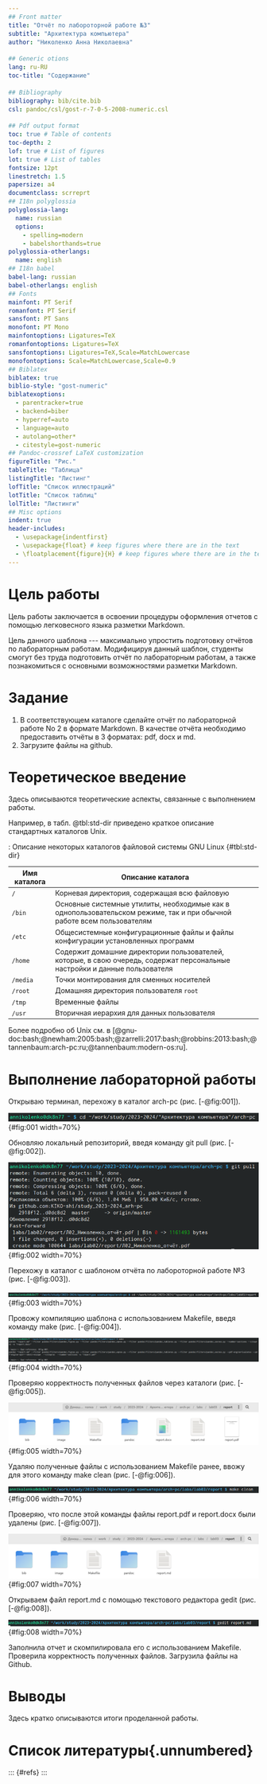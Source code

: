 ```yaml
---
## Front matter
title: "Отчёт по лабороторной работе №3"
subtitle: "Архитектура компьютера"
author: "Николенко Анна Николаевна"

## Generic otions
lang: ru-RU
toc-title: "Содержание"

## Bibliography
bibliography: bib/cite.bib
csl: pandoc/csl/gost-r-7-0-5-2008-numeric.csl

## Pdf output format
toc: true # Table of contents
toc-depth: 2
lof: true # List of figures
lot: true # List of tables
fontsize: 12pt
linestretch: 1.5
papersize: a4
documentclass: scrreprt
## I18n polyglossia
polyglossia-lang:
  name: russian
  options:
	- spelling=modern
	- babelshorthands=true
polyglossia-otherlangs:
  name: english
## I18n babel
babel-lang: russian
babel-otherlangs: english
## Fonts
mainfont: PT Serif
romanfont: PT Serif
sansfont: PT Sans
monofont: PT Mono
mainfontoptions: Ligatures=TeX
romanfontoptions: Ligatures=TeX
sansfontoptions: Ligatures=TeX,Scale=MatchLowercase
monofontoptions: Scale=MatchLowercase,Scale=0.9
## Biblatex
biblatex: true
biblio-style: "gost-numeric"
biblatexoptions:
  - parentracker=true
  - backend=biber
  - hyperref=auto
  - language=auto
  - autolang=other*
  - citestyle=gost-numeric
## Pandoc-crossref LaTeX customization
figureTitle: "Рис."
tableTitle: "Таблица"
listingTitle: "Листинг"
lofTitle: "Список иллюстраций"
lotTitle: "Список таблиц"
lolTitle: "Листинги"
## Misc options
indent: true
header-includes:
  - \usepackage{indentfirst}
  - \usepackage{float} # keep figures where there are in the text
  - \floatplacement{figure}{H} # keep figures where there are in the text
---
```


# Цель работы

Цель работы заключается в освоении процедуры оформления отчетов с помощью легковесного
языка разметки Markdown.

Цель данного шаблона --- максимально упростить подготовку отчётов по
лабораторным работам.  Модифицируя данный шаблон, студенты смогут без
труда подготовить отчёт по лабораторным работам, а также познакомиться
с основными возможностями разметки Markdown.

# Задание

1. В соответствующем каталоге сделайте отчёт по лабораторной работе No 2 в формате
Markdown. В качестве отчёта необходимо предоставить отчёты в 3 форматах: pdf, docx
и md.
2. Загрузите файлы на github.

# Теоретическое введение

Здесь описываются теоретические аспекты, связанные с выполнением работы.

Например, в табл. @tbl:std-dir приведено краткое описание стандартных каталогов Unix.

: Описание некоторых каталогов файловой системы GNU Linux {#tbl:std-dir}

| Имя каталога | Описание каталога                                                                                                          |
|--------------|----------------------------------------------------------------------------------------------------------------------------|
| `/`          | Корневая директория, содержащая всю файловую                                                                               |
| `/bin `      | Основные системные утилиты, необходимые как в однопользовательском режиме, так и при обычной работе всем пользователям     |
| `/etc`       | Общесистемные конфигурационные файлы и файлы конфигурации установленных программ                                           |
| `/home`      | Содержит домашние директории пользователей, которые, в свою очередь, содержат персональные настройки и данные пользователя |
| `/media`     | Точки монтирования для сменных носителей                                                                                   |
| `/root`      | Домашняя директория пользователя  `root`                                                                                   |
| `/tmp`       | Временные файлы                                                                                                            |
| `/usr`       | Вторичная иерархия для данных пользователя                                                                                 |

Более подробно об Unix см. в [@gnu-doc:bash;@newham:2005:bash;@zarrelli:2017:bash;@robbins:2013:bash;@tannenbaum:arch-pc:ru;@tannenbaum:modern-os:ru].

# Выполнение лабораторной работы

Открываю терминал, перехожу в каталог arch-pc (рис. [-@fig:001]).

![Открытие терминала и переход в каталог arch-pc](image/l31.png){#fig:001 width=70%}

Обновляю локальный репозиторий, введя команду git pull (рис. [-@fig:002]).

![Обновление локального репозитория](image/l3.2.png){#fig:002 width=70%}

Перехожу в каталог с шаблоном отчёта по лабороторной работе №3 (рис. [-@fig:003]).

![Переход в директорию с шаблоном отчёта](image/l3.3.png){#fig:003 width=70%}

Провожу компиляцию шаблона с использованием Makefile, введя команду make (рис. [-@fig:004]).

![Компиляция шаблона с использованием Makefile](image/l3.4.png){#fig:004 width=70%}

Проверяю корректность полученных файлов через каталоги (рис. [-@fig:005]).

![Проверка наличия файлов в папке](image/l3.5.png){#fig:005 width=70%}

Удаляю полученные файлы с использованием Makefile ранее, ввожу для этого команду make clean (рис. [-@fig:006]).

![Удаление файлов](image/l3.6.png){#fig:006 width=70%}

Проверяю, что после этой команды файлы report.pdf и report.docx были удалены (рис. [-@fig:007]).

![Проверка отсутствия файлов](image/l3.7.png){#fig:007 width=70%}

Открываем файл report.md c помощью текстового редактора gedit (рис. [-@fig:008]).

![Открытие файла report.md](image/l3.8.png){#fig:008 width=70%}

Заполнила отчет и скомпилировала его с использованием Makefile. Проверила корректность полученных файлов. Загрузила файлы на Github.







# Выводы

Здесь кратко описываются итоги проделанной работы.

# Список литературы{.unnumbered}

::: {#refs}
:::
